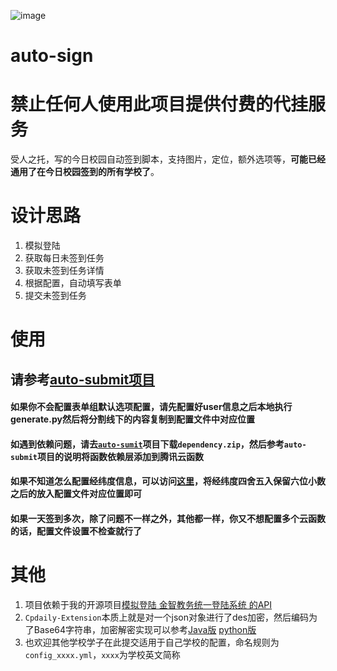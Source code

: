 ![image](https://github.com/LuckyTain/auto-sign/assets/8756469/53ecacce-d38f-4860-8ce8-cd153b6ed390)


# auto-sign

# 禁止任何人使用此项目提供付费的代挂服务

受人之托，写的今日校园自动签到脚本，支持图片，定位，额外选项等，**可能已经通用了在今日校园签到的所有学校了**。

# 设计思路

1. 模拟登陆
2. 获取每日未签到任务
3. 获取未签到任务详情
4. 根据配置，自动填写表单
5. 提交未签到任务

# 使用

## 请参考[auto-submit项目](https://github.com/ZimoLoveShuang/auto-submit)

#### 如果你不会配置表单组默认选项配置，请先配置好user信息之后本地执行generate.py然后将分割线下的内容复制到配置文件中对应位置

#### 如遇到依赖问题，请去[`auto-sumit`](https://github.com/ZimoLoveShuang/auto-submit)项目下载`dependency.zip`，然后参考`auto-submit`项目的说明将函数依赖层添加到腾讯云函数

#### 如果不知道怎么配置经纬度信息，可以访问[这里](http://zuobiao.ay800.com/s/27/index.php)，将经纬度四舍五入保留六位小数之后的放入配置文件对应位置即可

#### 如果一天签到多次，除了问题不一样之外，其他都一样，你又不想配置多个云函数的话，配置文件设置不检查就行了

# 其他

1. 项目依赖于我的开源项目[模拟登陆 金智教务统一登陆系统 的API](https://github.com/ZimoLoveShuang/wisedu-unified-login-api)
2. `Cpdaily-Extension`本质上就是对一个json对象进行了des加密，然后编码为了Base64字符串，加密解密实现可以参考[Java版](https://github.com/ZimoLoveShuang/yibinu-score-crawler/blob/master/src/main/java/wiki/zimo/scorecrawler/helper/DESHelper.java) [python版](https://github.com/ZimoLoveShuang/auto-submit/blob/master/currency/encrypt.py)
3. 也欢迎其他学校学子在此提交适用于自己学校的配置，命名规则为`config_xxxx.yml`，`xxxx`为学校英文简称
